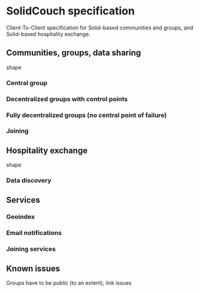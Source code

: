 # SolidCouch specification

Client-To-Client specification for Solid-based communities and groups, and Solid-based hospitality exchange.

## Communities, groups, data sharing

shape

### Central group

### Decentralized groups with control points

### Fully decentralized groups (no central point of failure)

### Joining

## Hospitality exchange

shape

### Data discovery

## Services

### Geoindex

### Email notifications

### Joining services

## Known issues

Groups have to be public (to an extent), link issues
